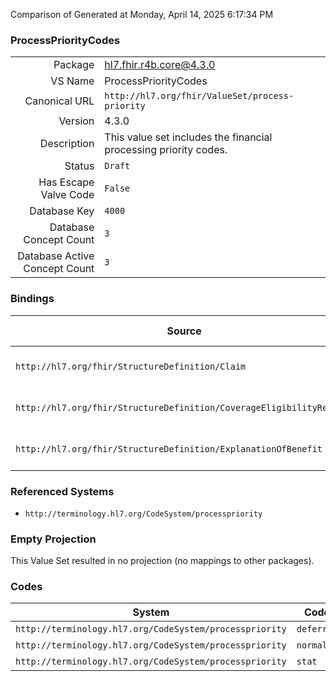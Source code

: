 Comparison of 
Generated at Monday, April 14, 2025 6:17:34 PM

### ProcessPriorityCodes

|      |     |
| ---: | --- |
| Package | hl7.fhir.r4b.core@4.3.0 |
| VS Name | ProcessPriorityCodes |
| Canonical URL | `http://hl7.org/fhir/ValueSet/process-priority` |
| Version | 4.3.0 |
| Description | This value set includes the financial processing priority codes. |
| Status | `Draft` |
| Has Escape Valve Code | `False` |
| Database Key | `4000` |
| Database Concept Count | `3` |
| Database Active Concept Count | `3` |
### Bindings

| Source | Element | Binding | Strength | Element Short |
| ------ | ------- | ------- | -------- | ------------- |
| `http://hl7.org/fhir/StructureDefinition/Claim` | `Claim.priority` | `http://hl7.org/fhir/ValueSet/process-priority` | `Example` | Desired processing ugency |
| `http://hl7.org/fhir/StructureDefinition/CoverageEligibilityRequest` | `CoverageEligibilityRequest.priority` | `http://hl7.org/fhir/ValueSet/process-priority` | `Example` | Desired processing priority |
| `http://hl7.org/fhir/StructureDefinition/ExplanationOfBenefit` | `ExplanationOfBenefit.priority` | `http://hl7.org/fhir/ValueSet/process-priority` | `Example` | Desired processing urgency |

### Referenced Systems

* `http://terminology.hl7.org/CodeSystem/processpriority`
### Empty Projection

This Value Set resulted in no projection (no mappings to other packages).

### Codes

| System | Code | Display |
| ------ | ---- | ------- |
| `http://terminology.hl7.org/CodeSystem/processpriority` | `deferred` | Deferred |
| `http://terminology.hl7.org/CodeSystem/processpriority` | `normal` | Normal |
| `http://terminology.hl7.org/CodeSystem/processpriority` | `stat` | Immediate |
